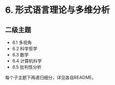 # 6. 形式语言理论与多维分析

## 二级主题

- 6.1 多视角
- 6.2 科学哲学
- 6.3 数学
- 6.4 计算机科学
- 6.5 批判性分析

每个子主题下再递归细分，详见各自README。 